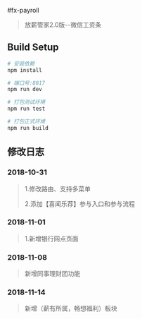 #fx-payroll

> 放薪管家2.0版--微信工资条

## Build Setup

``` bash
# 安装依赖
npm install

# 端口号:8017
npm run dev

# 打包测试环境
npm run test

# 打包正式环境
npm run build

```
## 修改日志
### 2018-10-31
> 1.修改路由、支持多菜单
>
> 2.添加【喜闻乐荐】参与入口和参与流程

### 2018-11-01
> 1.新增银行网点页面

### 2018-11-08
> 新增同事理财团功能

### 2018-11-14
> 新增（薪有所属，畅想福利）板块

